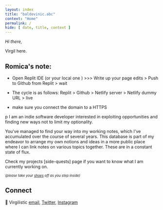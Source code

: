 ```yaml
---
layout: index
title: "baldovinic.abc"
context: "Home"
permalink: /
hide: [ date, title, context ]
---
```


<em>Hi there,</em><br>

Virgil here. 

## Romica's note: 

- Open Replit IDE (or your local one ) >>> Write up your page edits > Push to Github from Replit > wait

- The cycle is as follows: Replit > Github > Netlify server > Netlify dummy URL > live

- make sure you connect the domain to a HTTPS

p
I am an indie software developer interested in exploiting opportunities and finding new ways not to limit my optionality.

You've managed to find your way into my working notes, which I've accumulated over the course of several years. This database is part of my endeavor to arrange my own notions and ideas in a more public place where I can link notes on various topics together. These are in a constant state of flux. 

Check my projects [side-quests] page if you want to know what I am currently working on. 

<span style="font-size: 0.8em; font-style: italic">(please take your <a href="/doorstep">shoes</a> off as you step inside)</span>


## Connect

👋   Virgilistic [email](mailto:theroblanc@gmail.com), [Twitter](https://twitter.com/virgilistic), [Instagram](https://www.instagram.com/virgilistic/)


<style>
    .sidenote-number, .sidenote::before {
        visibility: hidden !important;
        pointer-events: none;
    }
</style>